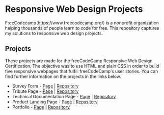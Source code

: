 <h1>Responsive Web Design Projects</h1>

<p>FreeCodecamp(https://www.freecodecamp.org/) is a nonprofit organization helping thousands of people learn to code for free. This repository captures my solutions to responsive web design projects.</p>

<h2>Projects</h2>
<p>These projects are made for the freeCodeCamp Responsive Web Design Certification. The objective was to use HTML and plain CSS in order to build five responsive webpages that fulfill freeCodeCamp's user stories. You can find further information on the projects in the links below.</p>

<ul>
  <li>Survey Form - <a href="https://tarunnakka30.github.io/survey-form-freeCodeCamp/">Page</a> | <a href="https://github.com/Tarunnakka30/survey-form-freeCodeCamp">Repository</a></li>
  <li>Tribute Page - <a href="https://tarunnakka30.github.io/tribute-page-freeCodeCamp/">Page</a> | <a href="https://github.com/Tarunnakka30/tribute-page-freeCodeCamp">Repository</a></li>
  <li>Technical Documentation Page - <a href="https://tarunnakka30.github.io/technical-documentation-page-freeCodeCamp//">Page</a> | <a href="https://github.com/Tarunnakka30/technical-documentation-page-freeCodeCamp">Repository</a></li>
  <li>Product Landing Page - <a href="https://tarunnakka30.github.io/product-landing-page-freeCodeCamp/">Page</a> | <a href="https://github.com/Tarunnakka30/product-landing-page-freeCodeCamp">Repository</a></li>
  <li>Portfolio - <a href="https://tarunnakka30.github.io/portfolio-fcc/">Page</a> | <a href="https://github.com/Tarunnakka30/portfolio-fcc">Repository</a></li>
</ul>
